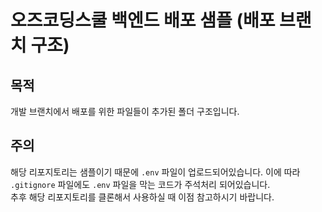# 오즈코딩스쿨 백엔드 배포 샘플 (배포 브랜치 구조)

## 목적

개발 브랜치에서 배포를 위한 파일들이 추가된 폴더 구조입니다.

## 주의

해당 리포지토리는 샘플이기 때문에 `.env` 파일이 업로드되어있습니다. 이에 따라 `.gitignore` 파일에도 `.env` 파일을 막는 코드가 주석처리 되어있습니다.  
추후 해당 리포지토리를 클론해서 사용하실 때 이점 참고하시기 바랍니다.
